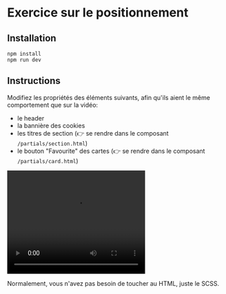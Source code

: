# Exercice sur le positionnement

## Installation

```
npm install
npm run dev
```

## Instructions

Modifiez les propriétés des éléments suivants, afin qu'ils aient le même comportement que sur la vidéo:

- le header
- la bannière des cookies
- les titres de section (👉 se rendre dans le composant `/partials/section.html`)
- le bouton "Favourite" des cartes (👉 se rendre dans le composant `/partials/card.html`)

<video width="320" height="240" controls>
  <source src="src/video/instructions.mov" type="video/mp4">
</video>

Normalement, vous n'avez pas besoin de toucher au HTML, juste le SCSS.
